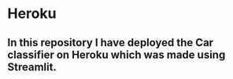 # Heroku
## In this repository I have deployed the Car classifier on Heroku which was made using Streamlit.
